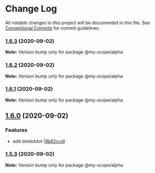 # Change Log

All notable changes to this project will be documented in this file.
See [Conventional Commits](https://conventionalcommits.org) for commit guidelines.

### [1.6.3](https://github.com/rizalibnu/lerna-conventional-commits-example/compare/@my-scope/alpha@1.6.2...@my-scope/alpha@1.6.3) (2020-09-02)

**Note:** Version bump only for package @my-scope/alpha





### [1.6.2](https://github.com/rizalibnu/lerna-conventional-commits-example/compare/@my-scope/alpha@1.6.1...@my-scope/alpha@1.6.2) (2020-09-02)

**Note:** Version bump only for package @my-scope/alpha





### [1.6.1](https://github.com/rizalibnu/lerna-conventional-commits-example/compare/@my-scope/alpha@1.6.0...@my-scope/alpha@1.6.1) (2020-09-02)

**Note:** Version bump only for package @my-scope/alpha





## [1.6.0](https://github.com/rizalibnu/lerna-conventional-commits-example/compare/@my-scope/alpha@1.5.3...@my-scope/alpha@1.6.0) (2020-09-02)


### Features

* add dotdotdot ([9b62ccd](https://github.com/rizalibnu/lerna-conventional-commits-example/commit/9b62ccda780c1b8797c8ef6e04746fe00ca9d0ac))



### [1.5.3](https://github.com/rizalibnu/lerna-conventional-commits-example/compare/@my-scope/alpha@1.5.2...@my-scope/alpha@1.5.3) (2020-09-02)

**Note:** Version bump only for package @my-scope/alpha
